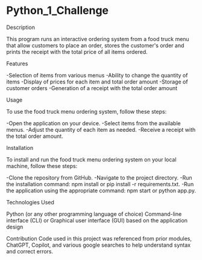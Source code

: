 # Python_1_Challenge

Description

This program runs an interactive ordering system from a food truck menu that allow customers to place an order, stores the customer's order and prints the receipt with the total price of all items ordered.

Features

-Selection of items from various menus
-Ability to change the quantity of items
-Display of prices for each item and total order amount
-Storage of customer orders
-Generation of a receipt with the total order amount


Usage

To use the food truck menu ordering system, follow these steps:

-Open the application on your device.
-Select items from the available menus.
-Adjust the quantity of each item as needed.
-Receive a receipt with the total order amount.

Installation

To install and run the food truck menu ordering system on your local machine, follow these steps:

-Clone the repository from GitHub.
-Navigate to the project directory.
-Run the installation command: npm install or pip install -r requirements.txt.
-Run the application using the appropriate command: npm start or python app.py.

Technologies Used

Python (or any other programming language of choice)
Command-line interface (CLI) or Graphical user interface (GUI) based on the application design

Contribution
Code used in this project was referenced from prior modules, ChatGPT, Copilot, and various google searches to help understand syntax and correct errors.
